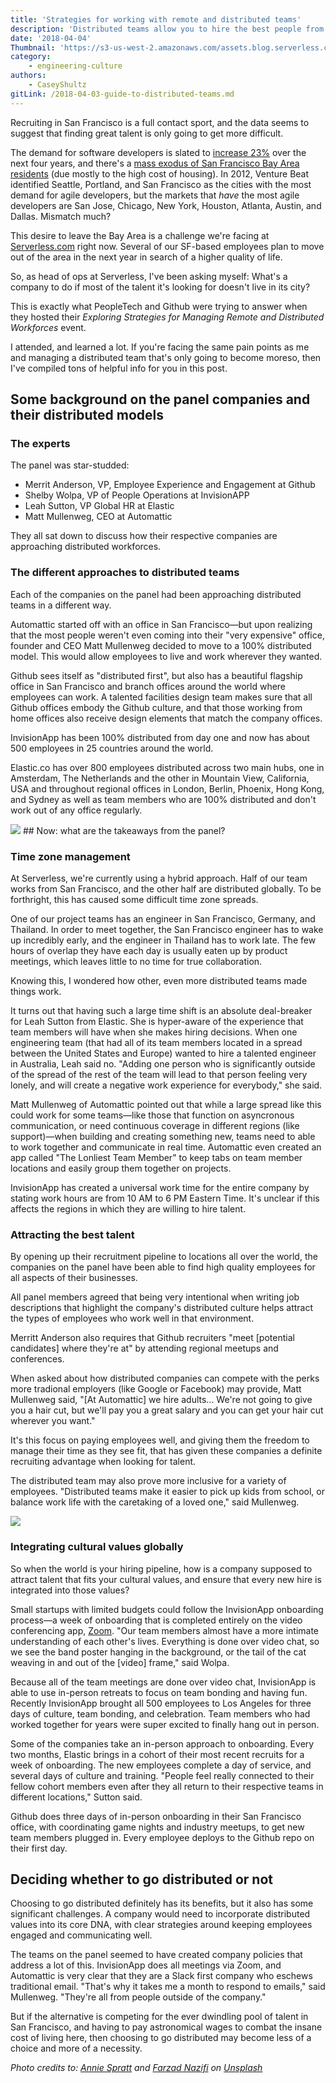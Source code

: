 ```yaml
---
title: 'Strategies for working with remote and distributed teams'
description: 'Distributed teams allow you to hire the best people from over the world. Here are some lessons learned, and how-tos, for doing them right.'
date: '2018-04-04'
Thumbnail: 'https://s3-us-west-2.amazonaws.com/assets.blog.serverless.com/Casey''s+Blog+Posts/remote-worker-small.jpg'
category:
    - engineering-culture
authors:
    - CaseyShultz
gitLink: /2018-04-03-guide-to-distributed-teams.md
---
```


Recruiting in San Francisco is a full contact sport, and the data seems to suggest that finding great talent is only going to get more difficult.

The demand for software developers is slated to [increase 23%](https://www.bls.gov/ooh/computer-and-information-technology/software-developers.htm) over the next four years, and there's a [mass exodus of San Francisco Bay Area residents](http://sanfrancisco.cbslocal.com/2018/02/08/san-francisco-bay-area-mass-exodus-residents/) (due mostly to the high cost of housing). In 2012, Venture Beat identified Seattle, Portland, and San Francisco as the cities with the most demand for agile developers, but the markets that *have* the most agile developers are San Jose, Chicago, New York, Houston, Atlanta, Austin, and Dallas. Mismatch much?

This desire to leave the Bay Area is a challenge we're facing at [Serverless.com](https://serverless.com/) right now. Several of our SF-based employees plan to move out of the area in the next year in search of a higher quality of life.

So, as head of ops at Serverless, I've been asking myself: What's a company to do if most of the talent it's looking for doesn't live in its city?

This is exactly what PeopleTech and Github were trying to answer when they hosted their *Exploring Strategies for Managing Remote and Distributed Workforces* event.

I attended, and learned a lot. If you're facing the same pain points as me and managing a distributed team that's only going to become moreso, then I've compiled tons of helpful info for you in this post.

## Some background on the panel companies and their distributed models

### The experts

The panel was star-studded:

- Merrit Anderson, VP, Employee Experience and Engagement at Github
- Shelby Wolpa, VP of People Operations at InvisionAPP
- Leah Sutton, VP Global HR at Elastic
- Matt Mullenweg, CEO at Automattic

They all sat down to discuss how their respective companies are approaching distributed workforces.

### The different approaches to distributed teams

Each of the companies on the panel had been approaching distributed teams in a different way.

Automattic started off with an office in San Francisco—but upon realizing that the most people weren't even coming into their "very expensive" office, founder and CEO Matt Mullenweg decided to move to a 100% distributed model. This would allow employees to live and work wherever they wanted.

Github sees itself as "distributed first", but also has a beautiful flagship office in San Francisco and branch offices around the world where employees can work. A talented facilities design team makes sure that all Github offices embody the Github culture, and that those working from home offices also receive design elements that match the company offices.

InvisionApp has been 100% distributed from day one and now has about 500 employees in 25 countries around the world.

Elastic.co has over 800 employees distributed across two main hubs, one in Amsterdam, The Netherlands and the other in Mountain View, California, USA and throughout regional offices in London, Berlin, Phoenix, Hong Kong, and Sydney as well as team members who are 100% distributed and don't work out of any office regularly.

<image src="https://s3-us-west-2.amazonaws.com/assets.blog.serverless.com/Casey's+Blog+Posts/computer-with-code.jpg">
## Now: what are the takeaways from the panel?

### Time zone management

At Serverless, we're currently using a hybrid approach. Half of our team works from San Francisco, and the other half are distributed globally. To be forthright, this has caused some difficult time zone spreads.

One of our project teams has an engineer in San Francisco, Germany, and Thailand. In order to meet together, the San Francisco engineer has to wake up incredibly early, and the engineer in Thailand has to work late. The few hours of overlap they have each day is usually eaten up by product meetings, which leaves little to no time for true collaboration.

Knowing this, I wondered how other, even more distributed teams made things work.

It turns out that having such a large time shift is an absolute deal-breaker for Leah Sutton from Elastic. She is hyper-aware of the experience that team members will have when she makes hiring decisions. When one engineering team (that had all of its team members located in a spread between the United States and Europe) wanted to hire a talented engineer in Australia, Leah said no. "Adding one person who is significantly outside of the spread of the rest of the team will lead to that person feeling very lonely, and will create a negative work experience for everybody," she said.

Matt Mullenweg of Automattic pointed out that while a large spread like this could work for some teams—like those that function on asyncronous communication, or need continuous coverage in different regions (like support)—when building and creating something new, teams need to able to work together and communicate in real time. Automattic even created an app called "The Lonliest Team Member" to keep tabs on team member locations and easily group them together on projects.

InvisionApp has created a universal work time for the entire company by stating work hours are from 10 AM to 6 PM Eastern Time. It's unclear if this affects the regions in which they are willing to hire talent.

### Attracting the best talent

By opening up their recruitment pipeline to locations all over the world, the companies on the panel have been able to find high quality employees for all aspects of their businesses.

All panel members agreed that being very intentional when writing job descriptions that highlight the company's distributed culture helps attract the types of employees who work well in that environment.

Merritt Anderson also requires that Github recruiters "meet [potential candidates] where they're at" by attending regional meetups and conferences.

When asked about how distributed companies can compete with the perks more tradional employers (like Google or Facebook) may provide, Matt Mullenweg said, "[At Automattic] we hire adults… We're not going to give you a hair cut, but we'll pay you a great salary and you can get your hair cut wherever you want."

It's this focus on paying employees well, and giving them the freedom to manage their time as they see fit, that has given these companies a definite recruiting advantage when looking for talent.

The distributed team may also prove more inclusive for a variety of employees. "Distributed teams make it easier to pick up kids from school, or balance work life with the caretaking of a loved one," said Mullenweg.

<image src="https://s3-us-west-2.amazonaws.com/assets.blog.serverless.com/Casey's+Blog+Posts/team-working-at-table.jpg">

### Integrating cultural values globally

So when the world is your hiring pipeline, how is a company supposed to attract talent that fits your cultural values, and ensure that every new hire is integrated into those values?

Small startups with limited budgets could follow the InvisionApp onboarding process—a week of onboarding that is completed entirely on the video conferencing app, [Zoom](https://zoom.us/). "Our team members almost have a more intimate understanding of each other's lives. Everything is done over video chat, so we see the band poster hanging in the background, or the tail of the cat weaving in and out of the [video] frame," said Wolpa.

Because all of the team meetings are done over video chat, InvisionApp is able to use in-person retreats to focus on team bonding and having fun. Recently InvisionApp brought all 500 employees to Los Angeles for three days of culture, team bonding, and celebration. Team members who had worked together for years were super excited to finally hang out in person.

Some of the companies take an in-person approach to onboarding. Every two months, Elastic brings in a cohort of their most recent recruits for a week of onboarding. The new employees complete a day of service, and several days of culture and training. "People feel really connected to their fellow cohort members even after they all return to their respective teams in different locations," Sutton said.

Github does three days of in-person onboarding in their San Francisco office, with coordinating game nights and industry meetups, to get new team members plugged in. Every employee deploys to the Github repo on their first day.

## Deciding whether to go distributed or not

Choosing to go distributed definitely has its benefits, but it also has some significant challenges. A company would need to incorporate distributed values into its core DNA, with clear strategies around keeping employees engaged and communicating well.

The teams on the panel seemed to have created company policies that address a lot of this. InvisionApp does all meetings via Zoom, and Automattic is very clear that they are a Slack first company who eschews traditional email. "That's why it takes me a month to respond to emails," said Mullenweg. "They're all from people outside of the company."

But if the alternative is competing for the ever dwindling pool of talent in San Francisco, and having to pay astronomical wages to combat the insane cost of living here, then choosing to go distributed may become less of a choice and more of a necessity.

*Photo credits to: [Annie Spratt](https://unsplash.com/photos/g9KFpAfQ5bc?utm_source=unsplash&utm_medium=referral&utm_content=creditCopyText) and [Farzad Nazifi](https://unsplash.com/photos/p-xSl33Wxyc?utm_source=unsplash&utm_medium=referral&utm_content=creditCopyText) on [Unsplash](https://unsplash.com/)*
